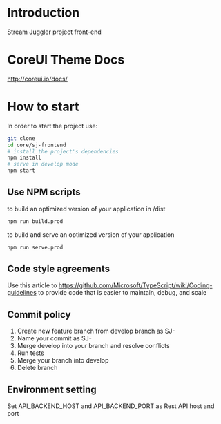 # Introduction

Stream Juggler project front-end

# CoreUI Theme Docs

http://coreui.io/docs/

# How to start

In order to start the project use:

```bash
git clone 
cd core/sj-frontend
# install the project's dependencies
npm install
# serve in develop mode
npm start
```

## Use NPM scripts
to build an optimized version of your application in /dist
```bash
npm run build.prod
```
to build and serve an optimized version of your application
```bash
npm run serve.prod
```


## Code style agreements
Use this article to https://github.com/Microsoft/TypeScript/wiki/Coding-guidelines 
to provide code that is easier to maintain, debug, and scale

## Commit policy
1. Create new feature branch from develop branch as SJ-<number of task>
2. Name your commit as SJ-<number of task> <description>
3. Merge develop into your branch and resolve conflicts
4. Run tests
5. Merge your branch into develop
6. Delete branch

## Environment setting
Set API_BACKEND_HOST and API_BACKEND_PORT as Rest API host and port
